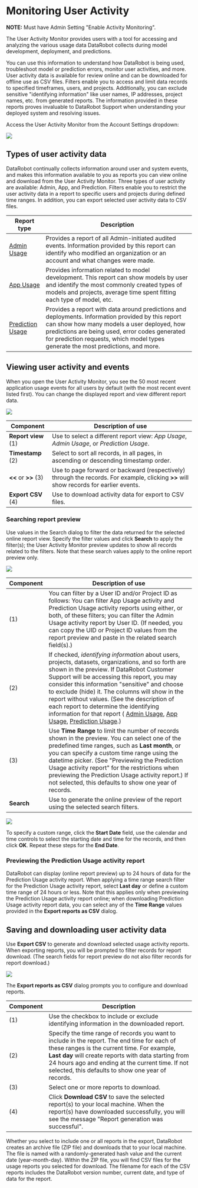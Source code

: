 <a name="monitoring-activity"></a>
Monitoring User Activity
==========================

**NOTE:** Must have Admin Setting "Enable Activity Monitoring".

The User Activity Monitor provides users with a tool for accessing and analyzing the various usage data DataRobot collects during model development, deployment, and predictions.

You can use this information to understand how DataRobot is being used, troubleshoot model or prediction errors, monitor user activities, and more. User activity data is available for review online and can be downloaded for offline use as CSV files. Filters enable you to access and limit data records to specified timeframes, users, and projects. Additionally, you can exclude sensitive "identifying information" like user names, IP addresses, project names, etc. from generated reports. The information provided in these reports proves invaluable to DataRobot Support when understanding your deployed system and resolving issues.

Access the User Activity Monitor from the Account Settings dropdown:

![](images/useractivitymonitor-enable.png)

## Types of user activity data
DataRobot continually collects information around user and system events, and makes this information available to you as reports you can view online and download from the User Activity Monitor. Three types of user activity are available: Admin, App, and Prediction. Filters enable you to restrict the user activity data in a report to specific users and projects during defined time ranges. In addition, you can export selected user activity data to CSV files.

Report type | Description
----------- | -------------------
[Admin Usage](report-admin-usageactivity.md) | Provides a report of all Admin-initiated audited events. Information provided by this report can identify who modified an organization or an account and what changes were made.
[App Usage](report-app-usageactivity.md) | Provides information related to model development. This report can show models by user and identify the most commonly created types of models and projects, average time spent fitting each type of model, etc.
[Prediction Usage](report-pred-usageactivity.md) | Provides a report with data around predictions and deployments. Information provided by this report can show how many models a user deployed, how predictions are being used, error codes generated for prediction requests, which model types generate the most predictions, and more.

## Viewing user activity and events
When you open the User Activity Monitor, you see the 50 most recent application usage events for all users by default (with the most recent event listed first). You can change the displayed report and view different report data.

![](images/useractivitymonitor-1.png)

Component| Description of use
----- | ----------------------
**Report view** (1) | Use to select a different report view: <em>App Usage</em>, <em>Admin Usage</em>, or <em>Prediction Usage</em>.
**Timestamp** (2) | Select to sort all records, in all pages, in ascending or descending timestamp order.
**<<** or **>>** (3) | Use to page forward or backward (respectively) through the records. For example, clicking **>>** will show records for earlier events.
**Export CSV** (4) | Use to download activity data for export to CSV files.

### Searching report preview

Use values in the Search dialog to filter the data returned for the selected online report view. Specify the filter values and click **Search** to apply the filter(s); the User Activity Monitor preview updates to show all records related to the filters. Note that these search values apply to the online report preview only.

![](images/useractivitymonitor-2.png)

<a name="sensitive"></a>

Component | Description of use
-------- | ----------------------
(1) | You can filter by a User ID and/or Project ID as follows: You can filter App Usage activity and Prediction Usage activity reports using either, or both, of these filters; you can filter the Admin Usage activity report by User ID. (If needed, you can copy the UID or Project ID values from the report preview and paste in the related search field(s).)
(2) | If checked, <em>identifying information</em> about users, projects, datasets, organizations, and so forth are shown in the preview. If DataRobot Customer Support will be accessing this report, you may consider this information "sensitive" and choose to exclude (hide) it. The columns will show in the report without values. (See the description of each report to determine the identifying information for that report ( [Admin Usage](report-admin-usageactivity.md), [App Usage](report-app-usageactivity.md), [Prediction Usage](report-pred-usageactivity.md).)
(3) | Use **Time Range** to limit the number of records shown in the preview. You can select one of the predefined time ranges, such as **Last month**, or you can specify a custom time range using the datetime picker. (See "Previewing the Prediction Usage activity report" for the restrictions when previewing the Prediction Usage activity report.) If not selected, this defaults to show one year of records.
**Search** | Use to generate the online preview of the report using the selected search filters.

![](images/useractivitymonitor-datetime.png)

To specify a custom range, click the **Start Date** field, use the calendar and time controls to select the starting date and time for the records, and then click **OK**. Repeat these steps for the **End Date**.

<a name="preview-predreport"></a>
### Previewing the Prediction Usage activity report

 DataRobot can display (online report preview) up to 24 hours of data for the Prediction Usage activity report. When applying a time range search filter for the Prediction Usage activity report, select **Last day** or define a custom time range of 24 hours or less. Note that this applies only when previewing the Prediction Usage activity report online; when downloading Prediction Usage activity report data, you can select any of the **Time Range** values provided in the **Export reports as CSV** dialog.

<a name="exportcsv"></a>
## Saving and downloading user activity data

Use **Export CSV** to generate and download selected usage activity reports. When exporting reports, you will be prompted to filter records for report download. (The search fields for report preview do not also filter records for report download.)

![](images/useractivitymonitor-exportcsv.png)

The **Export reports as CSV** dialog prompts you to configure and download reports.

Component | Description
------ | -----------
(1) | Use the checkbox to include or exclude identifying information in the downloaded report.
(2) | Specify the time range of records you want to include in the report. The end time for each of these ranges is the current time. For example, **Last day** will create reports with data starting from 24 hours ago and ending at the current time. If not selected, this defaults to show one year of records.
(3) | Select one or more reports to download.
(4) | Click **Download CSV** to save the selected report(s) to your local machine. When the report(s) have  downloaded successfully, you will see the message "Report generation was successful".

Whether you select to include one or all reports in the export, DataRobot creates an archive file (ZIP file) and downloads that to your local machine. The file is named with a randomly-generated hash value and the current date (year-month-day). Within the ZIP file, you will find CSV files for the usage reports you selected for download. The filename for each of the CSV reports includes the DataRobot version number, current date, and type of data for the report.
